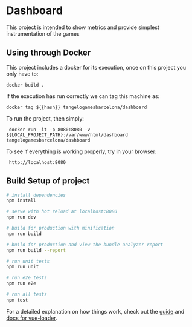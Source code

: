 # Dashboard

This project is intended to show metrics and provide simplest instrumentation of the games 

## Using through Docker

This project includes a docker for its execution, once on this project you only have to: 

``` docker build . ```

If the execution has run correctly we can tag this machine as: 

``` docker tag ${{hash}} tangelogamesbarcelona/dashboard ```

To run the project, then simply: 

``` docker run -it -p 8080:8080 -v ${LOCAL_PROJECT_PATH}:/var/www/html/dashboard tangelogamesbarcelona/dashboard```

To see if everything is working properly, try in your browser: 

``` http://localhost:8080```

## Build Setup of project

``` bash
# install dependencies
npm install

# serve with hot reload at localhost:8080
npm run dev

# build for production with minification
npm run build

# build for production and view the bundle analyzer report
npm run build --report

# run unit tests
npm run unit

# run e2e tests
npm run e2e

# run all tests
npm test
```

For a detailed explanation on how things work, check out the [guide](http://vuejs-templates.github.io/webpack/) and [docs for vue-loader](http://vuejs.github.io/vue-loader).
